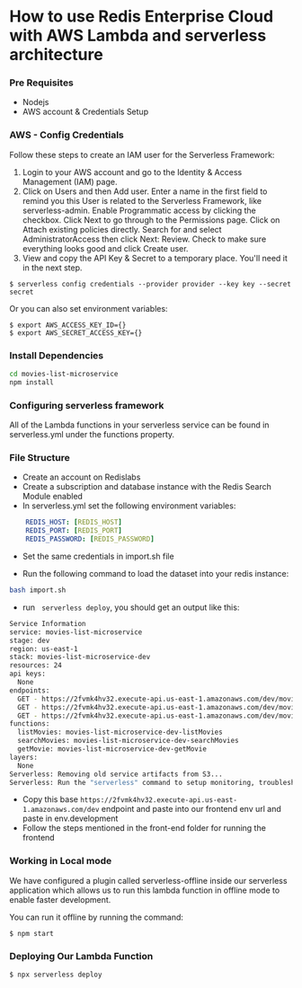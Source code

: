 # How to use Redis Enterprise Cloud with AWS Lambda and serverless architecture

### Pre Requisites
- Nodejs 
- AWS account & Credentials Setup

### AWS - Config Credentials

Follow these steps to create an IAM user for the Serverless Framework:

1. Login to your AWS account and go to the Identity & Access Management (IAM) page.
2. Click on Users and then Add user. Enter a name in the first field to remind you this User is related to the Serverless Framework, like serverless-admin. Enable Programmatic access by clicking the checkbox. Click Next to go through to the Permissions page. Click on Attach existing policies directly. Search for and select AdministratorAccess then click Next: Review. Check to make sure everything looks good and click Create user.
3. View and copy the API Key & Secret to a temporary place. You'll need it in the next step.

```
$ serverless config credentials --provider provider --key key --secret secret
```

Or you can also set environment variables:

```
$ export AWS_ACCESS_KEY_ID={}
$ export AWS_SECRET_ACCESS_KEY={}
```

### Install Dependencies

```bash
cd movies-list-microservice
npm install
```


### Configuring serverless framework
All of the Lambda functions in your serverless service can be found in serverless.yml under the functions property.

### File Structure
- Create an account on Redislabs 
- Create a subscription and database instance with the Redis Search Module enabled
- In serverless.yml set the following environment variables:
```yaml
    REDIS_HOST: [REDIS_HOST]
    REDIS_PORT: [REDIS_PORT]
    REDIS_PASSWORD: [REDIS_PASSWORD]
```
- Set the same credentials in import.sh file

- Run the following command to load the dataset into your redis instance:
```bash
bash import.sh
``` 



- run &nbsp; `serverless deploy`, you should get an output like this:
```bash
Service Information
service: movies-list-microservice
stage: dev
region: us-east-1
stack: movies-list-microservice-dev
resources: 24
api keys:
  None
endpoints:
  GET - https://2fvmk4hv32.execute-api.us-east-1.amazonaws.com/dev/movies/search
  GET - https://2fvmk4hv32.execute-api.us-east-1.amazonaws.com/dev/movies/group_by/{field}
  GET - https://2fvmk4hv32.execute-api.us-east-1.amazonaws.com/dev/movies/{id}
functions:
  listMovies: movies-list-microservice-dev-listMovies
  searchMovies: movies-list-microservice-dev-searchMovies
  getMovie: movies-list-microservice-dev-getMovie
layers:
  None
Serverless: Removing old service artifacts from S3...
Serverless: Run the "serverless" command to setup monitoring, troubleshooting and testing.

```
- Copy this base `https://2fvmk4hv32.execute-api.us-east-1.amazonaws.com/dev` endpoint and paste into our frontend env url and paste in env.development
- Follow the steps mentioned in the front-end folder for running the frontend

### Working in Local mode
We have configured a plugin called  serverless-offline inside our serverless application which allows us to run this lambda function in offline mode to enable faster development.

You can run it offline by running the command:

```
$ npm start
``` 

### Deploying Our Lambda Function
```
$ npx serverless deploy
```

